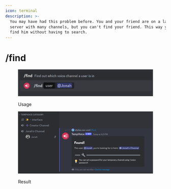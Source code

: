 ```yaml
---
icon: terminal
description: >-
  You may have had this problem before. You and your friend are on a large
  server with many channels, but you can't find your friend. This way you can
  find him without having to search.
---
```


# /find

<figure><img src="../.gitbook/assets/image (4) (1) (1) (1).png" alt=""><figcaption><p>Usage</p></figcaption></figure>

<figure><img src="../.gitbook/assets/image (5) (1).png" alt=""><figcaption><p>Result</p></figcaption></figure>
